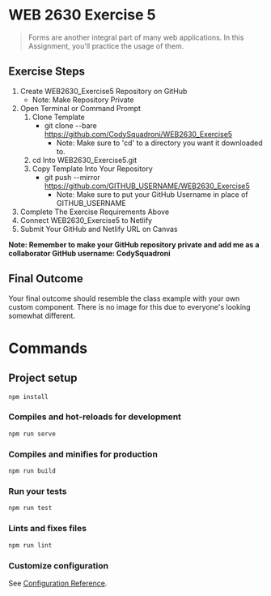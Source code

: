 # WEB 2630 Exercise 5
> Forms are another integral part of many web applications. In this Assignment, you'll practice the usage of them.

## Exercise Steps

1. Create WEB2630_Exercise5 Repository on GitHub
    * Note: Make Repository Private
2. Open Terminal or Command Prompt
    1. Clone Template
        * git clone --bare https://github.com/CodySquadroni/WEB2630_Exercise5
            * Note: Make sure to 'cd' to a directory you want it downloaded to.
    2. cd Into WEB2630_Exercise5.git
    3. Copy Template Into Your Repository
        * git push --mirror https://github.com/GITHUB_USERNAME/WEB2630_Exercise5
            * Note: Make sure to put your GitHub Username in place of GITHUB_USERNAME
3. Complete The Exercise Requirements Above
4. Connect WEB2630_Exercise5 to Netlify
5. Submit Your GitHub and Netlify URL on Canvas

**Note: Remember to make your GitHub repository private and add me as a collaborator GitHub username: CodySquadroni**

## Final Outcome
Your final outcome should resemble the class example with your own custom component. There is no image for this due to everyone's looking somewhat different.

# Commands
## Project setup
```
npm install
```

### Compiles and hot-reloads for development
```
npm run serve
```

### Compiles and minifies for production
```
npm run build
```

### Run your tests
```
npm run test
```

### Lints and fixes files
```
npm run lint
```

### Customize configuration
See [Configuration Reference](https://cli.vuejs.org/config/).
